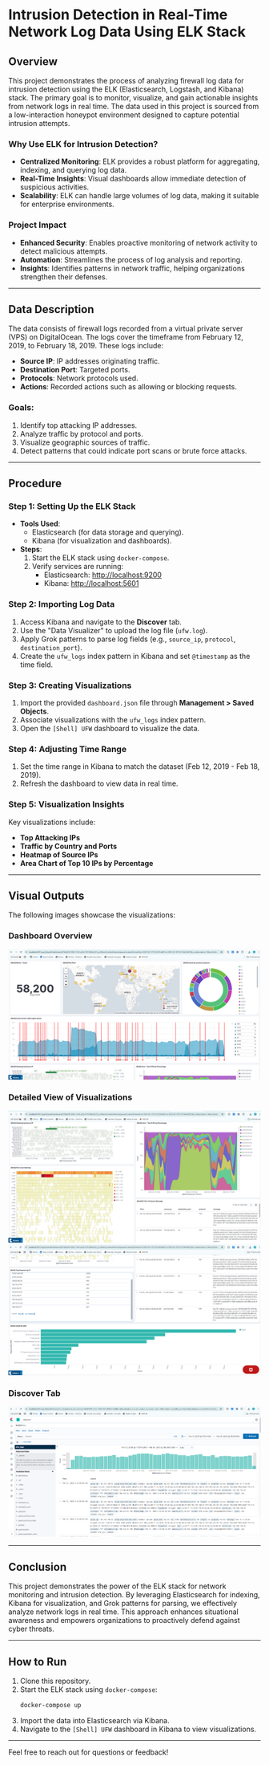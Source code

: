 
# Intrusion Detection in Real-Time Network Log Data Using ELK Stack

## Overview
This project demonstrates the process of analyzing firewall log data for intrusion detection using the ELK (Elasticsearch, Logstash, and Kibana) stack. The primary goal is to monitor, visualize, and gain actionable insights from network logs in real time. The data used in this project is sourced from a low-interaction honeypot environment designed to capture potential intrusion attempts.

### Why Use ELK for Intrusion Detection?
- **Centralized Monitoring**: ELK provides a robust platform for aggregating, indexing, and querying log data.
- **Real-Time Insights**: Visual dashboards allow immediate detection of suspicious activities.
- **Scalability**: ELK can handle large volumes of log data, making it suitable for enterprise environments.

### Project Impact
- **Enhanced Security**: Enables proactive monitoring of network activity to detect malicious attempts.
- **Automation**: Streamlines the process of log analysis and reporting.
- **Insights**: Identifies patterns in network traffic, helping organizations strengthen their defenses.

---

## Data Description
The data consists of firewall logs recorded from a virtual private server (VPS) on DigitalOcean. The logs cover the timeframe from February 12, 2019, to February 18, 2019. These logs include:
- **Source IP**: IP addresses originating traffic.
- **Destination Port**: Targeted ports.
- **Protocols**: Network protocols used.
- **Actions**: Recorded actions such as allowing or blocking requests.

### Goals:
1. Identify top attacking IP addresses.
2. Analyze traffic by protocol and ports.
3. Visualize geographic sources of traffic.
4. Detect patterns that could indicate port scans or brute force attacks.

---

## Procedure

### **Step 1: Setting Up the ELK Stack**
- **Tools Used**:
  - Elasticsearch (for data storage and querying).
  - Kibana (for visualization and dashboards).
- **Steps**:
  1. Start the ELK stack using `docker-compose`.
  2. Verify services are running:
     - Elasticsearch: [http://localhost:9200](http://localhost:9200)
     - Kibana: [http://localhost:5601](http://localhost:5601)

### **Step 2: Importing Log Data**
1. Access Kibana and navigate to the **Discover** tab.
2. Use the "Data Visualizer" to upload the log file (`ufw.log`).
3. Apply Grok patterns to parse log fields (e.g., `source_ip`, `protocol`, `destination_port`).
4. Create the `ufw_logs` index pattern in Kibana and set `@timestamp` as the time field.

### **Step 3: Creating Visualizations**
1. Import the provided `dashboard.json` file through **Management > Saved Objects**.
2. Associate visualizations with the `ufw_logs` index pattern.
3. Open the `[Shell] UFW` dashboard to visualize the data.

### **Step 4: Adjusting Time Range**
1. Set the time range in Kibana to match the dataset (Feb 12, 2019 - Feb 18, 2019).
2. Refresh the dashboard to view data in real time.

### **Step 5: Visualization Insights**
Key visualizations include:
- **Top Attacking IPs**
- **Traffic by Country and Ports**
- **Heatmap of Source IPs**
- **Area Chart of Top 10 IPs by Percentage**

---

## Visual Outputs
The following images showcase the visualizations:

### Dashboard Overview
![Dashboard](./images/dashboard.png)

### Detailed View of Visualizations
![Dashboard Part 2](./images/dashboard2.png)
![Dashboard Part 3](./images/dashboard3.png)

### Discover Tab
![Discover View](./images/discover.png)

---

## Conclusion
This project demonstrates the power of the ELK stack for network monitoring and intrusion detection. By leveraging Elasticsearch for indexing, Kibana for visualization, and Grok patterns for parsing, we effectively analyze network logs in real time. This approach enhances situational awareness and empowers organizations to proactively defend against cyber threats.

---

## How to Run
1. Clone this repository.
2. Start the ELK stack using `docker-compose`:
   ```bash
   docker-compose up
   ```
3. Import the data into Elasticsearch via Kibana.
4. Navigate to the `[Shell] UFW` dashboard in Kibana to view visualizations.

---

Feel free to reach out for questions or feedback!
